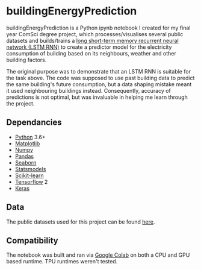 # buildingEnergyPrediction

buildingEnergyPrediction is a Python ipynb notebook I created for my final year ComSci degree project, which processes/visualises several public datasets and builds/trains a [long short-term memory recurrent neural network (LSTM RNN)](https://en.wikipedia.org/wiki/Long_short-term_memory) to create a predictor model for the electricity consumption of building based on its neighbours, weather and other building factors.

The original purpose was to demonstrate that an LSTM RNN is suitable for the task above. The code was supposed to use past building data to predict the same building's future consumption, but a data shaping mistake meant it used neighbouring buildings instead. Consequently, accuracy of predictions is not optimal, but was invaluable in helping me learn through the project.

## Dependancies
- [Python](https://www.python.org/downloads/) 3.6+
- [Matplotlib](https://matplotlib.org/)
- [Numpy](https://numpy.org/install/)
- [Pandas](https://pandas.pydata.org/)
- [Seaborn](https://seaborn.pydata.org/)
- [Statsmodels](https://www.statsmodels.org/stable/index.html)
- [Scikit-learn](https://scikit-learn.org/stable/)
- [Tensorflow](https://www.tensorflow.org/) 2
- [Keras](https://keras.io/)

## Data
The public datasets used for this project can be found [here](https://www.kaggle.com/c/ashrae-energy-prediction/data).

## Compatibility
The notebook was built and ran via [Google Colab](https://colab.research.google.com/) on both a CPU and GPU based runtime. TPU runtimes weren't tested.